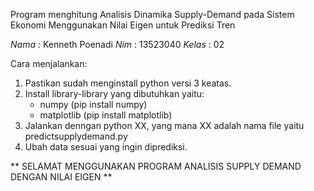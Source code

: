 Program menghitung Analisis Dinamika Supply-Demand pada Sistem Ekonomi Menggunakan Nilai Eigen untuk Prediksi Tren

*Nama* : Kenneth Poenadi
*Nim* : 13523040
*Kelas* : 02

Cara menjalankan:
1. Pastikan sudah menginstall python versi 3 keatas.
2. Install library-library yang dibutuhkan yaitu:
   - numpy (pip install numpy)
   - matplotlib (pip install matplotlib)
3. Jalankan denngan python XX, yang mana XX adalah nama file yaitu predictsupplydemand.py
4. Ubah data sesuai yang ingin diprediksi.

** SELAMAT MENGGUNAKAN PROGRAM ANALISIS SUPPLY DEMAND DENGAN NILAI EIGEN **
